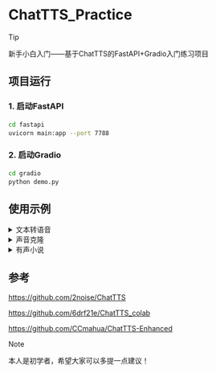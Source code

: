 # ChatTTS_Practice
> [!TIP]
> 新手小白入门——基于ChatTTS的FastAPI+Gradio入门练习项目
## 项目运行
### 1. 启动FastAPI
```bash
cd fastapi
uvicorn main:app --port 7788
```
### 2. 启动Gradio
```bash
cd gradio
python demo.py
```


## 使用示例
<details>
  <summary>文本转语音</summary>
  
  ##### ① 默认参数一键生成
  ![文本转语音](/examples/文本转语音.png)
  ##### ② 自定义参数生成
  ![可调参数](/examples/可调参数.png)
  ##### ③ 新增功能生成
  ![新增功能](/examples/新增功能.png)
</details>


<details>
  <summary>声音克隆</summary>
  
  ![声音克隆](/examples/声音克隆.png)
</details>


<details>
  <summary>有声小说</summary>
  
  ![有声小说](/examples/有声小说.png)
</details>


## 参考

https://github.com/2noise/ChatTTS

https://github.com/6drf21e/ChatTTS_colab

https://github.com/CCmahua/ChatTTS-Enhanced

> [!Note]
> 本人是初学者，希望大家可以多提一点建议！
